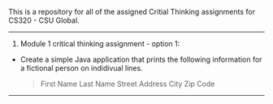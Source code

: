 This is a repository for all of the assigned Critial Thinking assignments for CS320 - CSU Global.

--------------------------------------------------------------------------------------------------------------------------
1) Module 1 critical thinking assignment - option 1:
  - Create a simple Java application that prints the following information for a fictional person on indidivual lines.
      > First Name
      > Last Name
      > Street Address
      > City
      > Zip Code
--------------------------------------------------------------------------------------------------------------------------
